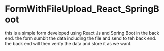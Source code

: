 # FormWithFileUpload_React_SpringBoot

this is a simple form developed using React Js and Spring Boot in the back end.
the form sumbit the data including the file and send to teh back end.
the back end will then verify the data and store it as we want.
